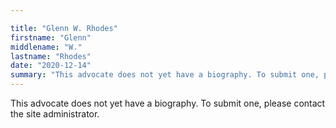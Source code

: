```yaml
---

title: "Glenn W. Rhodes"
firstname: "Glenn"
middlename: "W."
lastname: "Rhodes"
date: "2020-12-14"
summary: "This advocate does not yet have a biography. To submit one, please contact the site administrator."
---
```

This advocate does not yet have a biography. To submit one, please contact the site administrator.

